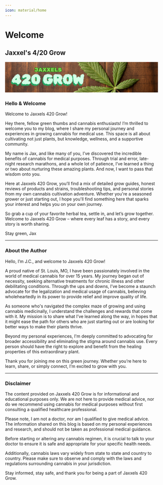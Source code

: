 ```yaml
---
icon: material/home
---
```


# Welcome
## Jaxxel's 4/20 Grow

![Banner](assets/images/banner.png)

### Hello & Welcome

Welcome to Jaxxels 420 Grow!

Hey there, fellow green thumbs and cannabis enthusiasts! I’m thrilled to welcome you to my blog, where I share my personal journey and experiences in growing cannabis for medical use. This space is all about cultivating not just plants, but knowledge, wellness, and a supportive community.

My name is Jax, and like many of you, I’ve discovered the incredible benefits of cannabis for medical purposes. Through trial and error, late-night research marathons, and a whole lot of patience, I’ve learned a thing or two about nurturing these amazing plants. And now, I want to pass that wisdom onto you.

Here at Jaxxels 420 Grow, you’ll find a mix of detailed grow guides, honest reviews of products and strains, troubleshooting tips, and personal stories from my own cannabis cultivation adventure. Whether you're a seasoned grower or just starting out, I hope you'll find something here that sparks your interest and helps you on your own journey.

So grab a cup of your favorite herbal tea, settle in, and let’s grow together. Welcome to Jaxxels 420 Grow – where every leaf has a story, and every story is worth sharing.

Stay green,
Jax

---

### About the Author

Hello, I’m J.C., and welcome to Jaxxels 420 Grow!

A proud native of St. Louis, MO, I have been passionately involved in the world of medical cannabis for over 15 years. My journey began out of necessity, seeking alternative treatments for chronic illness and other debilitating conditions. Through the ups and downs, I’ve become a staunch advocate for the legalization and medical usage of cannabis, believing wholeheartedly in its power to provide relief and improve quality of life.

As someone who's navigated the complex maze of growing and using cannabis medicinally, I understand the challenges and rewards that come with it. My mission is to share what I’ve learned along the way, in hopes that it might ease the path for others who are just starting out or are looking for better ways to make their plants thrive.

Beyond my personal experiences, I'm deeply committed to advocating for broader accessibility and eliminating the stigma around cannabis use. Every person should have the right to explore and benefit from the healing properties of this extraordinary plant.

Thank you for joining me on this green journey. Whether you’re here to learn, share, or simply connect, I’m excited to grow with you.

---

### Disclaimer

The content provided on Jaxxels 420 Grow is for informational and educational purposes only. We are not here to provide medical advice, nor do we recommend using cannabis for medical purposes without first consulting a qualified healthcare professional. 

Please note, I am not a doctor, nor am I qualified to give medical advice. The information shared on this blog is based on my personal experiences and research, and should not be taken as professional medical guidance.

Before starting or altering any cannabis regimen, it is crucial to talk to your doctor to ensure it is safe and appropriate for your specific health needs. 

Additionally, cannabis laws vary widely from state to state and country to country. Please make sure to observe and comply with the laws and regulations surrounding cannabis in your jurisdiction.

Stay informed, stay safe, and thank you for being a part of Jaxxels 420 Grow.